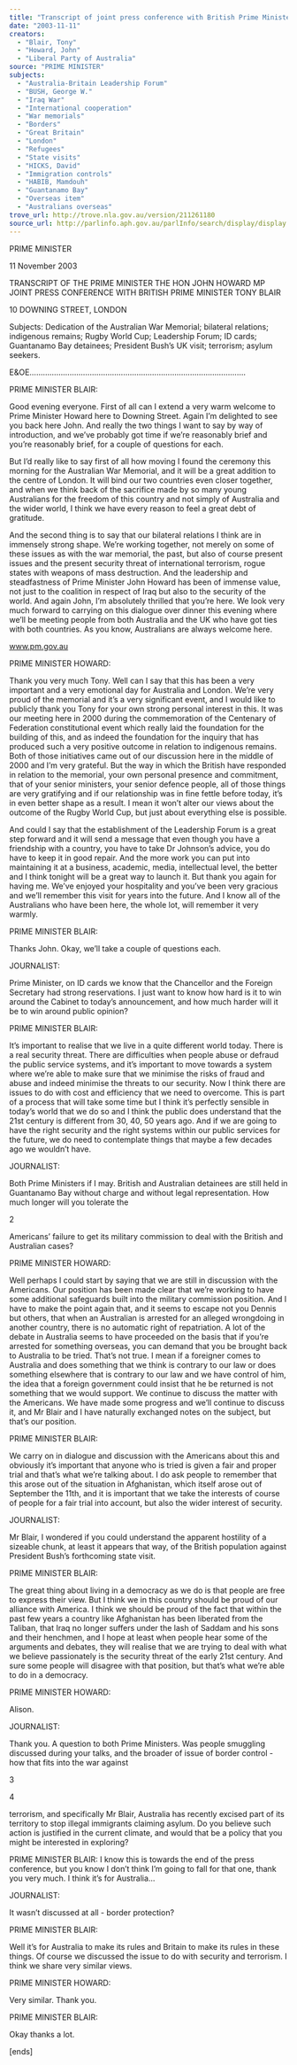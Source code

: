 ```yaml
---
title: "Transcript of joint press conference with British Prime Minister, Tony Blair: 10 Downing Street, London.\n"
date: "2003-11-11"
creators:
  - "Blair, Tony"
  - "Howard, John"
  - "Liberal Party of Australia"
source: "PRIME MINISTER"
subjects:
  - "Australia-Britain Leadership Forum"
  - "BUSH, George W."
  - "Iraq War"
  - "International cooperation"
  - "War memorials"
  - "Borders"
  - "Great Britain"
  - "London"
  - "Refugees"
  - "State visits"
  - "HICKS, David"
  - "Immigration controls"
  - "HABIB, Mamdouh"
  - "Guantanamo Bay"
  - "Overseas item"
  - "Australians overseas"
trove_url: http://trove.nla.gov.au/version/211261180
source_url: http://parlinfo.aph.gov.au/parlInfo/search/display/display.w3p;query=Id%3A%22media/pressrel/LBVA6%22
---
```


 

 

 

 

 

 

 PRIME MINISTER 

 

 11 November 2003   

 TRANSCRIPT OF THE PRIME MINISTER  THE HON JOHN HOWARD MP  JOINT PRESS CONFERENCE WITH  BRITISH PRIME MINISTER TONY BLAIR 

 10 DOWNING STREET, LONDON 

 

 

 Subjects:  Dedication of the Australian War Memorial; bilateral relations; indigenous  remains; Rugby World Cup; Leadership Forum; ID cards; Guantanamo Bay detainees;  President Bush’s UK visit; terrorism; asylum seekers.   

 E&OE…………………………………………………………………………………….   

 

 PRIME MINISTER BLAIR:     

 Good evening everyone.  First of all can I extend a very warm welcome to Prime Minister  Howard here to Downing Street.  Again I’m delighted to see you back here John.  And really  the two things I want to say by way of introduction, and we’ve probably got time if we’re  reasonably brief and you’re reasonably brief, for a couple of questions for each.     

 But I’d really like to say first of all how moving I found the ceremony this morning for the  Australian War Memorial, and it will be a great addition to the centre of London.  It will bind  our two countries even closer together, and when we think back of the sacrifice made by so  many young Australians for the freedom of this country and not simply of Australia and the  wider world, I think we have every reason to feel a great debt of gratitude.     

 And the second thing is to say that our bilateral relations I think are in immensely strong  shape.  We’re working together, not merely on some of these issues as with the war  memorial, the past, but also of course present issues and the present security threat of  international terrorism, rogue states with weapons of mass destruction.  And the leadership  and steadfastness of Prime Minister John Howard has been of immense value, not just to the  coalition in respect of Iraq but also to the security of the world.  And again John, I’m  absolutely thrilled that you’re here.  We look very much forward to carrying on this dialogue  over dinner this evening where we’ll be meeting people from both Australia and the UK who  have got ties with both countries.  As you know, Australians are always welcome here.   

 www.pm.gov.au 

 

 PRIME MINISTER HOWARD:     

 Thank you very much Tony.  Well can I say that this has been a very important and a very  emotional day for Australia and London.  We’re very proud of the memorial and it’s a very  significant event, and I would like to publicly thank you Tony for your own strong personal  interest in this.  It was our meeting here in 2000 during the commemoration of the Centenary  of Federation constitutional event which really laid the foundation for the building of this, and  as indeed the foundation for the inquiry that has produced such a very positive outcome in  relation to indigenous remains.  Both of those initiatives came out of our discussion here in  the middle of 2000 and I’m very grateful.  But the way in which the British have responded in  relation to the memorial, your own personal presence and commitment, that of your senior  ministers, your senior defence people, all of those things are very gratifying and if our  relationship was in fine fettle before today, it’s in even better shape as a result.  I mean it  won’t alter our views about the outcome of the Rugby World Cup, but just about everything  else is possible.     

 And could I say that the establishment of the Leadership Forum is a great step forward and it  will send a message that even though you have a friendship with a country, you have to take  Dr Johnson’s advice, you do have to keep it in good repair.  And the more work you can put  into maintaining it at a business, academic, media, intellectual level, the better and I think  tonight will be a great way to launch it.  But thank you again for having me.  We’ve enjoyed  your hospitality and you’ve been very gracious and we’ll remember this visit for years into  the future.  And I know all of the Australians who have been here, the whole lot, will  remember it very warmly.   

 PRIME MINISTER BLAIR:   

 Thanks John.  Okay, we’ll take a couple of questions each.     

 JOURNALIST:   

 Prime Minister, on ID cards we know that the Chancellor and the Foreign Secretary had  strong reservations.  I just want to know how hard is it to win around the Cabinet to today’s  announcement, and how much harder will it be to win around public opinion?   

 PRIME MINISTER BLAIR:     

 It’s important to realise that we live in a quite different world today.  There is a real security  threat.  There are difficulties when people abuse or defraud the public service systems, and  it’s important to move towards a system where we’re able to make sure that we minimise the  risks of fraud and abuse and indeed minimise the threats to our security.  Now I think there  are issues to do with cost and efficiency that we need to overcome.  This is part of a process  that will take some time but I think it’s perfectly sensible in today’s world that we do so and I  think the public does understand that the 21st century is different from 30, 40, 50 years ago.   And if we are going to have the right security and the right systems within our public services  for the future, we do need to contemplate things that maybe a few decades ago we wouldn’t  have.   

 JOURNALIST:   

 Both Prime Ministers if I may.  British and Australian detainees are still held in Guantanamo  Bay without charge and without legal representation.  How much longer will you tolerate the 

  2

 Americans’ failure to get its military commission to deal with the British and Australian  cases?   

 PRIME MINISTER HOWARD:   

 Well perhaps I could start by saying that we are still in discussion with the Americans.  Our  position has been made clear that we’re working to have some additional safeguards built into  the military commission position.  And I have to make the point again that, and it seems to  escape not you Dennis but others, that when an Australian is arrested for an alleged  wrongdoing in another country, there is no automatic right of repatriation.  A lot of the debate  in Australia seems to have proceeded on the basis that if you’re arrested for something  overseas, you can demand that you be brought back to Australia to be tried.  That’s not true.  I  mean if a foreigner comes to Australia and does something that we think is contrary to our  law or does something elsewhere that is contrary to our law and we have control of him, the  idea that a foreign government could insist that he be returned is not something that we would  support.  We continue to discuss the matter with the Americans.  We have made some  progress and we’ll continue to discuss it, and Mr Blair and I have naturally exchanged notes  on the subject, but that’s our position.   

 PRIME MINISTER BLAIR:   

 We carry on in dialogue and discussion with the Americans about this and obviously it’s  important that anyone who is tried is given a fair and proper trial and that’s what we’re  talking about.  I do ask people to remember that this arose out of the situation in Afghanistan,  which itself arose out of September the 11th, and it is important that we take the interests of  course of people for a fair trial into account, but also the wider interest of security.   

 JOURNALIST:   

 Mr Blair, I wondered if you could understand the apparent hostility of a sizeable chunk, at  least it appears that way, of the British population against President Bush’s forthcoming state  visit.   

 PRIME MINISTER BLAIR:   

 The great thing about living in a democracy as we do is that people are free to express their  view.  But I think we in this country should be proud of our alliance with America.  I think  we should be proud of the fact that within the past few years a country like Afghanistan has  been liberated from the Taliban, that Iraq no longer suffers under the lash of Saddam and his  sons and their henchmen, and I hope at least when people hear some of the arguments and  debates, they will realise that we are trying to deal with what we believe passionately is the  security threat of the early 21st century.  And sure some people will disagree with that  position, but that’s what we’re able to do in a democracy.   

 PRIME MINISTER HOWARD:   

 Alison.   

 JOURNALIST:   

 Thank you.  A question to both Prime Ministers.  Was people smuggling discussed during  your talks, and the broader of issue of border control - how that fits into the war against 

  3

  4

 terrorism, and specifically Mr Blair, Australia has recently excised part of its territory to stop  illegal immigrants claiming asylum.  Do you believe such action is justified in the current  climate, and would that be a policy that you might be interested in exploring?   

 PRIME MINISTER BLAIR:    I know this is towards the end of the press conference, but you know I don’t think I’m going  to fall for that one, thank you very much.  I think it’s for Australia…   

 JOURNALIST:   

 It wasn’t discussed at all - border protection?   

 PRIME MINISTER BLAIR:   

 Well it’s for Australia to make its rules and Britain to make its rules in these things.  Of  course we discussed the issue to do with security and terrorism.  I think we share very similar  views.   

 PRIME MINISTER HOWARD:   

 Very similar.  Thank you.   

 PRIME MINISTER BLAIR:   

 Okay thanks a lot.   

 

 [ends]   

